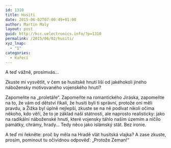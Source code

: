 ```yaml
---
id: 1310
title: Husiti
date: 2015-06-02T07:00:49+01:00
author: Martin Maly
layout: post
guid: http://kcc.uelectronics.info/?p=1310
permalink: /2015/06/02/husiti/
xyz_lnap:
  - "1"
categories:
  - Kuřecí
---
```

A teď vážně, prosímvás&#8230;

Zkuste mi vysvětlit, v čem se husitské hnutí liší od jakéhokoli jiného nábožensky motivovaného vojenského hnutí?

Zapomeňte na &#8222;proletáře&#8220;. Zapomeňte na romantického Jiráska, zapomeňte na to, že vám od dětství říkali, že husiti byli ti správní, protože oni měli pravdu, a Žižka byl úplně nejlepší, zkuste se na ně podívat nikoli očima někoho, kdo věří, že to je základ naší státnosti, ale naprosto realisticky: jako na radikální náboženské hnutí, které vojensky táhlo naším územím a ničilo památky, chrámy, hrady&#8230; Tedy něco jako islámský stát. Bez ironie.

A teď mi řekněte: proč by měla na Hradě vlát husitská vlajka? A zase zkuste, prosím, pominout tu očividnou odpověď: &#8222;Protože Zeman!&#8220;